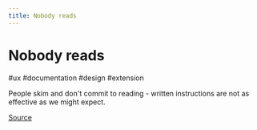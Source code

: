 ```yaml
---
title: Nobody reads
---
```


# Nobody reads

#ux #documentation #design #extension

People skim and don't commit to reading - written instructions are not as effective as we might expect.

[Source](https://medium.com/radical-ux/nine-nasty-ux-truths-83b30ea94355)
